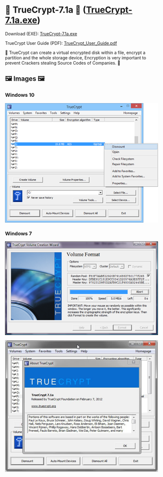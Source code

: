 # 🔐 TrueCrypt-7.1a 🔐 ([TrueCrypt-7.1a.exe](https://github.com/AYIDouble/TrueCrypt-7.1a-Source-Code/raw/master/TrueCrypt-7.1a/TrueCrypt.exe))

Download (EXE): [TrueCrypt-7.1a.exe](https://github.com/AYIDouble/TrueCrypt-7.1a-Source-Code/raw/master/TrueCrypt-7.1a/TrueCrypt.exe)

TrueCrypt User Guide (PDF): [TrueCrypt_User_Guide.pdf](https://github.com/AYIDouble/TrueCrypt-7.1a-Source-Code/blob/master/TrueCrypt-7.1a/TrueCrypt_User_Guide.pdf)

🔐 TrueCrypt can create a virtual encrypted disk within a file, encrypt a partition and the whole storage device, Encryption is very important to prevent Crackers stealing Source Codes of Companies. 🔐

## 🖼 Images 🖼

### **Windows 10**

![TrueCrypt-7.1a Windows 10](Images/TrueCrypt-7.1a_Windows_10.png)

### **Windows 7**

![TrueCrypt-7.1a Windows 7](Images/TrueCrypt-Create-Volume.png)

![TrueCrypt-7.1a Windows 7 Create Volume](Images/TrueCrypt-7.1a_Windows_7.png)
